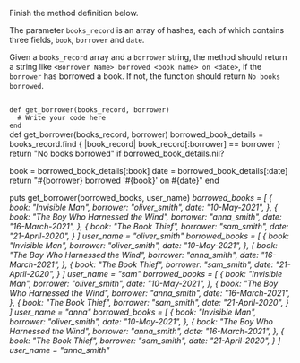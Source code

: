 Finish the method definition below.

The parameter `books_record` is an array of hashes, each of which contains three fields, `book`, `borrower` and `date`.


Given a `books_record` array and a `borrower` string, the method should return a string like `<Borrower Name> borrowed <book name> on <date>`, if the `borrower` has borrowed a book. If not, the function should return `No books borrowed`.


<codeblock language="ruby" type="exercise" testMode="multipleInput">
<code>
def get_borrower(books_record, borrower)
  # Write your code here
end
</code>

<solution>
def get_borrower(books_record, borrower)
  borrowed_book_details = books_record.find { |book_record| book_record[:borrower] == borrower }
  return "No books borrowed" if borrowed_book_details.nil?

  book = borrowed_book_details[:book]
  date = borrowed_book_details[:date]
  return "#{borrower} borrowed '#{book}' on #{date}"
end
</solution>

<testcases>
<caller>
puts get_borrower(borrowed_books, user_name)
</caller>
<testcase>
<i>
borrowed_books = [
  {
    book: "Invisible Man",
    borrower: "oliver_smith",
    date: "10-May-2021",
  },
  {
    book: "The Boy Who Harnessed the Wind",
    borrower: "anna_smith",
    date: "16-March-2021",
  },
  {
    book: "The Book Thief",
    borrower: "sam_smith",
    date: "21-April-2020",
  }
]
user_name = "oliver_smith"
</i>
</testcase>
<testcase>
<i>
borrowed_books = [
  {
    book: "Invisible Man",
    borrower: "oliver_smith",
    date: "10-May-2021",
  },
  {
    book: "The Boy Who Harnessed the Wind",
    borrower: "anna_smith",
    date: "16-March-2021",
  },
  {
    book: "The Book Thief",
    borrower: "sam_smith",
    date: "21-April-2020",
  }
]
user_name = "sam"
</i>
</testcase>
<testcase>
<i>
borrowed_books = [
  {
    book: "Invisible Man",
    borrower: "oliver_smith",
    date: "10-May-2021",
  },
  {
    book: "The Boy Who Harnessed the Wind",
    borrower: "anna_smith",
    date: "16-March-2021",
  },
  {
    book: "The Book Thief",
    borrower: "sam_smith",
    date: "21-April-2020",
  }
]
user_name = "anna"
</i>
</testcase>
<testcase>
<i>
borrowed_books = [
  {
    book: "Invisible Man",
    borrower: "oliver_smith",
    date: "10-May-2021",
  },
  {
    book: "The Boy Who Harnessed the Wind",
    borrower: "anna_smith",
    date: "16-March-2021",
  },
  {
    book: "The Book Thief",
    borrower: "sam_smith",
    date: "21-April-2020",
  }
]
user_name = "anna_smith"
</i>
</testcase>
</testcases>
</codeblock>
